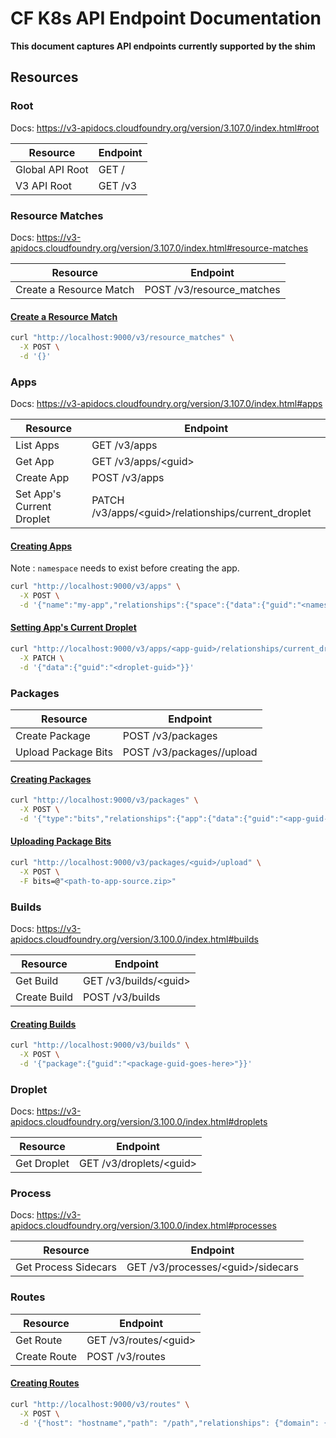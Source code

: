 # CF K8s API Endpoint Documentation

**This document captures API endpoints currently supported by the shim**

## Resources

### Root

Docs: https://v3-apidocs.cloudfoundry.org/version/3.107.0/index.html#root

| Resource | Endpoint |
|--|--|
| Global API Root | GET / |
| V3 API Root | GET /v3 |

### Resource Matches

Docs: https://v3-apidocs.cloudfoundry.org/version/3.107.0/index.html#resource-matches

| Resource | Endpoint |
|--|--|
| Create a Resource Match | POST /v3/resource_matches |

#### [Create a Resource Match](https://v3-apidocs.cloudfoundry.org/version/3.107.0/index.html#create-a-resource-match)
```bash
curl "http://localhost:9000/v3/resource_matches" \
  -X POST \
  -d '{}'
```

### Apps

Docs: https://v3-apidocs.cloudfoundry.org/version/3.107.0/index.html#apps

| Resource | Endpoint |
|--|--|
| List Apps | GET /v3/apps |
| Get App | GET /v3/apps/\<guid> |
| Create App | POST /v3/apps |
| Set App's Current Droplet | PATCH /v3/apps/\<guid>/relationships/current_droplet |

#### [Creating Apps](https://v3-apidocs.cloudfoundry.org/version/3.100.0/index.html#the-app-object)
Note : `namespace` needs to exist before creating the app.
```bash
curl "http://localhost:9000/v3/apps" \
  -X POST \
  -d '{"name":"my-app","relationships":{"space":{"data":{"guid":"<namespace-name>"}}}}'
```

#### [Setting App's Current Droplet](https://v3-apidocs.cloudfoundry.org/version/3.108.0/index.html#update-a-droplet)
```bash
curl "http://localhost:9000/v3/apps/<app-guid>/relationships/current_droplet" \
  -X PATCH \
  -d '{"data":{"guid":"<droplet-guid>"}}'
```

### Packages

| Resource | Endpoint |
|--|--|
| Create Package | POST /v3/packages |
| Upload Package Bits | POST /v3/packages/<guid>/upload |

#### [Creating Packages](https://v3-apidocs.cloudfoundry.org/version/3.107.0/index.html#create-a-package)
```bash
curl "http://localhost:9000/v3/packages" \
  -X POST \
  -d '{"type":"bits","relationships":{"app":{"data":{"guid":"<app-guid-goes-here>"}}}}'
```

#### [Uploading Package Bits](https://v3-apidocs.cloudfoundry.org/version/3.107.0/index.html#upload-package-bits)
```bash
curl "http://localhost:9000/v3/packages/<guid>/upload" \
  -X POST \
  -F bits=@"<path-to-app-source.zip>"
```
 
### Builds

Docs: https://v3-apidocs.cloudfoundry.org/version/3.100.0/index.html#builds

| Resource | Endpoint |
|--|--|
| Get Build | GET /v3/builds/\<guid> |
| Create Build | POST /v3/builds|

#### [Creating Builds](https://v3-apidocs.cloudfoundry.org/version/3.107.0/index.html#create-a-build)
```bash
curl "http://localhost:9000/v3/builds" \
  -X POST \
  -d '{"package":{"guid":"<package-guid-goes-here>"}}'
```

### Droplet

Docs: https://v3-apidocs.cloudfoundry.org/version/3.100.0/index.html#droplets

| Resource | Endpoint |
|--|--|
| Get Droplet | GET /v3/droplets/\<guid> |

### Process

Docs: https://v3-apidocs.cloudfoundry.org/version/3.100.0/index.html#processes

| Resource | Endpoint |
|--|--|
| Get Process Sidecars | GET /v3/processes/\<guid>/sidecars |




### Routes

| Resource | Endpoint |
|--|--|
| Get Route | GET /v3/routes/\<guid> |
| Create Route | POST /v3/routes |

#### [Creating Routes](https://v3-apidocs.cloudfoundry.org/version/3.107.0/index.html#create-a-route)
```bash
curl "http://localhost:9000/v3/routes" \
  -X POST \
  -d '{"host": "hostname","path": "/path","relationships": {"domain": {"data": { "guid": "<domain-guid-goes-here>" }},"space": {"data": { "guid": "<namespace-name>" }}}}'
```
